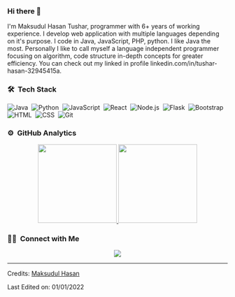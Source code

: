 ### Hi there 👋

I'm Maksudul Hasan Tushar, programmer with 6+ years of working experience. I develop web application with multiple languages depending on it's purpose. I code in Java, JavaScript, PHP, python. I like Java the most. Personally I like to call myself a language independent programmer focusing on algorithm, code structure in-depth concepts for greater efficiency. You can check out my linked in profile linkedin.com/in/tushar-hasan-32945415a.

### 🛠 &nbsp;Tech Stack
![Java](https://img.shields.io/badge/-Java-05122A?style=flat&logo=Java&logoColor=FFA518)&nbsp;
![Python](https://img.shields.io/badge/-Python-05122A?style=flat&logo=python)&nbsp;
![JavaScript](https://img.shields.io/badge/-JavaScript-05122A?style=flat&logo=javascript)&nbsp;
![React](https://img.shields.io/badge/-React-05122A?style=flat&logo=react)&nbsp;
![Node.js](https://img.shields.io/badge/-Node.js-05122A?style=flat&logo=node.js)&nbsp;
![Flask](https://img.shields.io/badge/-Flask-05122A?style=flat&logo=flask)&nbsp;
![Bootstrap](https://img.shields.io/badge/-Bootstrap-05122A?style=flat&logo=bootstrap&logoColor=563D7C)\
![HTML](https://img.shields.io/badge/-HTML-05122A?style=flat&logo=HTML5)&nbsp;
![CSS](https://img.shields.io/badge/-CSS-05122A?style=flat&logo=CSS3&logoColor=1572B6)&nbsp;
![Git](https://img.shields.io/badge/-Git-05122A?style=flat&logo=git)&nbsp;


### ⚙️ &nbsp;GitHub Analytics

<p align="center">
<a href="https://github.com/mtushar78">
  <img height="180em" src="https://github-readme-stats-eight-theta.vercel.app/api?username=mtushar78&show_icons=true&theme=algolia&include_all_commits=true&count_private=true"/>
  <img height="180em" src="https://github-readme-stats-eight-theta.vercel.app/api/top-langs/?username=mtushar78&layout=compact&langs_count=8&theme=algolia"/>
</a>
</p>

### 🤝🏻 &nbsp;Connect with Me

<p align="center">
<a href="https://linkedin.com/in/tushar-hasan-32945415a"><img src="https://img.shields.io/badge/Maksudul%20Hasan%20Tushar-Linkedin-blue"/></a>
</p>

-----
Credits: [Maksudul Hasan](https://github.com/mtushar78)

Last Edited on: 01/01/2022
